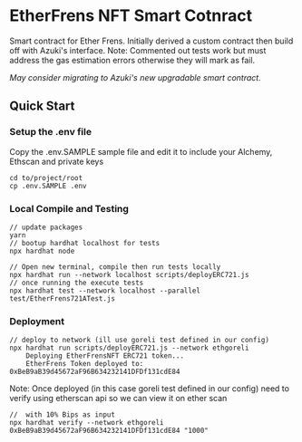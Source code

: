# EtherFrens NFT Smart Cotnract

Smart contract for Ether Frens. Initially derived a custom contract then build off with Azuki's interface. Note: Commented out tests work but must address the gas estimation errors otherwise they will mark as fail.

_May consider migrating to Azuki's new upgradable smart contract._

## Quick Start

### Setup the .env file
Copy the .env.SAMPLE sample file and edit it to include your Alchemy, Ethscan and private keys
```console
cd to/project/root
cp .env.SAMPLE .env
```

### Local Compile and Testing
```console
// update packages
yarn
// bootup hardhat localhost for tests
npx hardhat node

// Open new terminal, compile then run tests locally
npx hardhat run --network localhost scripts/deployERC721.js
// once running the execute tests
npx hardhat test --network localhost --parallel test/EtherFrens721ATest.js
```


### Deployment
```console
// deploy to network (ill use goreli test defined in our config)
npx hardhat run scripts/deployERC721.js --network ethgoreli
    Deploying EtherFrensNFT ERC721 token...
    EtherFrens Token deployed to: 0xBeB9aB39d45672aF96B634232141DFDf131cdE84
```
Note: Once deployed (in this case goreli test defined in our config) need to verify using etherscan api so we can view it on ether scan
```console
//  with 10% Bips as input
npx hardhat verify --network ethgoreli 0xBeB9aB39d45672aF96B634232141DFDf131cdE84 "1000" 
```

